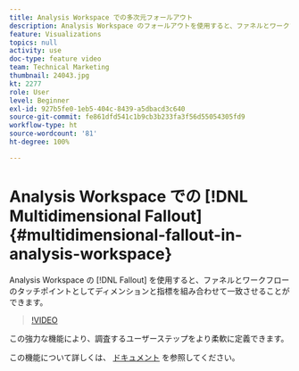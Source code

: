 ```yaml
---
title: Analysis Workspace での多次元フォールアウト
description: Analysis Workspace のフォールアウトを使用すると、ファネルとワークフローのタッチポイントとしてディメンションと指標を組み合わせて一致させることができます。
feature: Visualizations
topics: null
activity: use
doc-type: feature video
team: Technical Marketing
thumbnail: 24043.jpg
kt: 2277
role: User
level: Beginner
exl-id: 927b5fe0-1eb5-404c-8439-a5dbacd3c640
source-git-commit: fe861dfd541c1b9cb3b233fa3f56d55054305fd9
workflow-type: ht
source-wordcount: '81'
ht-degree: 100%

---
```


# Analysis Workspace での [!DNL Multidimensional Fallout] {#multidimensional-fallout-in-analysis-workspace}

Analysis Workspace の [!DNL Fallout] を使用すると、ファネルとワークフローのタッチポイントとしてディメンションと指標を組み合わせて一致させることができます。

>[!VIDEO](https://video.tv.adobe.com/v/24043/?quality=12)

この強力な機能により、調査するユーザーステップをより柔軟に定義できます。

この機能について詳しくは、 [ドキュメント](https://experienceleague.adobe.com/docs/analytics/analyze/analysis-workspace/visualizations/fallout/configuring-interdimensional-fallout.html?lang=ja) を参照してください。
